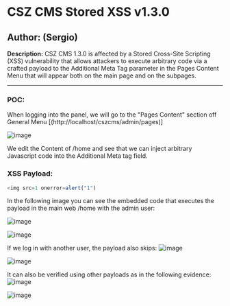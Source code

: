 # CSZ CMS Stored XSS v1.3.0

## Author: (Sergio)

**Description:** CSZ CMS 1.3.0 is affected by a Stored Cross-Site Scripting (XSS) vulnerability that allows attackers to execute arbitrary code via a crafted payload to the Additional Meta Tag parameter in the Pages Content Menu that will appear both on the main page and on the subpages. 

---

### POC:


When logging into the panel, we will go to the "Pages Content" section off General Menu [(http://localhost/cszcms/admin/pages)]

![image](https://github.com/sromanhu/CSZ-CMS-Stored-XSS---Pages-Content/assets/87250597/06e7b1a7-8a72-40c6-bc12-d5e766e98e80)






We edit the Content of /home and see that we can inject arbitrary Javascript code into the Additional Meta tag field.


### XSS Payload:

```js
<img src=1 onerror=alert("1")
```



In the following image you can see the embedded code that executes the payload in the main web /home with the admin user:

![image](https://github.com/sromanhu/CSZ-CMS-Stored-XSS---Pages-Content/assets/87250597/5b957c84-17c9-4a1c-8c42-b5b7e4841c04)


![image](https://github.com/sromanhu/CSZ-CMS-Stored-XSS---Pages-Content/assets/87250597/8b7d56e0-056a-4afb-8d5c-9b8f1fb2a088)




If we log in with another user, the payload also skips:
![image](https://github.com/sromanhu/CSZ-CMS-Stored-XSS---Pages-Content/assets/87250597/90de0270-0c92-4853-8da6-cc55c81ef3bc)



![image](https://github.com/sromanhu/CSZ-CMS-Stored-XSS---Pages-Content/assets/87250597/341f4853-8b72-492d-8d12-5c86a9ae095f)


It can also be verified using other payloads as in the following evidence:
![image](https://github.com/sromanhu/CSZ-CMS-Stored-XSS---Pages-Content/assets/87250597/54f0aacb-fa4a-4999-a8e8-270209d95f6f)

![image](https://github.com/sromanhu/CSZ-CMS-Stored-XSS---Pages-Content/assets/87250597/65dd9069-ba4b-491a-a8a1-3d2c0cc0a74f)

</br>
